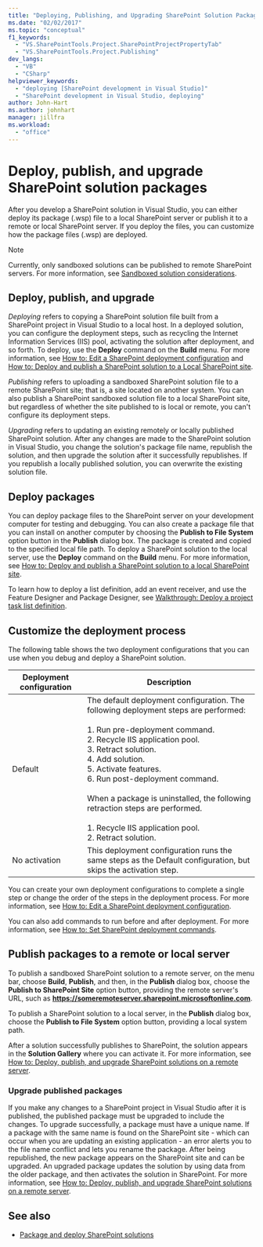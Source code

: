 ```yaml
---
title: "Deploying, Publishing, and Upgrading SharePoint Solution Packages | Microsoft Docs"
ms.date: "02/02/2017"
ms.topic: "conceptual"
f1_keywords:
  - "VS.SharePointTools.Project.SharePointProjectPropertyTab"
  - "VS.SharePointTools.Project.Publishing"
dev_langs:
  - "VB"
  - "CSharp"
helpviewer_keywords:
  - "deploying [SharePoint development in Visual Studio]"
  - "SharePoint development in Visual Studio, deploying"
author: John-Hart
ms.author: johnhart
manager: jillfra
ms.workload:
  - "office"
---
```

# Deploy, publish, and upgrade SharePoint solution packages
  After you develop a SharePoint solution in Visual Studio, you can either deploy its package (.wsp) file to a local SharePoint server or publish it to a remote or local SharePoint server. If you deploy the files, you can customize how the package files (.wsp) are deployed.

> [!NOTE]
>  Currently, only sandboxed solutions can be published to remote SharePoint servers. For more information, see [Sandboxed solution considerations](../sharepoint/sandboxed-solution-considerations.md).

## Deploy, publish, and upgrade
 *Deploying* refers to copying a SharePoint solution file built from a SharePoint project in Visual Studio to a local host. In a deployed solution, you can configure the deployment steps, such as recycling the Internet Information Services (IIS) pool, activating the solution after deployment, and so forth. To deploy, use the **Deploy** command on the **Build** menu. For more information, see [How to: Edit a SharePoint deployment configuration](../sharepoint/how-to-edit-a-sharepoint-deployment-configuration.md) and [How to: Deploy and publish a SharePoint solution to a Local SharePoint site](../sharepoint/how-to-deploy-and-publish-a-sharepoint-solution-to-a-local-sharepoint-site.md).

 *Publishing* refers to uploading a sandboxed SharePoint solution file to a remote SharePoint site; that is, a site located on another system. You can also publish a SharePoint sandboxed solution file to a local SharePoint site, but regardless of whether the site published to is local or remote, you can't configure its deployment steps.

 *Upgrading* refers to updating an existing remotely or locally published SharePoint solution. After any changes are made to the SharePoint solution in Visual Studio, you change the solution's package file name, republish the solution, and then upgrade the solution after it successfully republishes. If you republish a locally published solution, you can overwrite the existing solution file.

## Deploy packages
 You can deploy package files to the SharePoint server on your development computer for testing and debugging. You can also create a package file that you can install on another computer by choosing the **Publish to File System** option button in the **Publish** dialog box. The package is created and copied to the specified local file path. To deploy a SharePoint solution to the local server, use the **Deploy** command on the **Build** menu. For more information, see [How to: Deploy and publish a SharePoint solution to a local SharePoint site](../sharepoint/how-to-deploy-and-publish-a-sharepoint-solution-to-a-local-sharepoint-site.md).

 To learn how to deploy a list definition, add an event receiver, and use the Feature Designer and Package Designer, see [Walkthrough: Deploy a project task list definition](../sharepoint/walkthrough-deploying-a-project-task-list-definition.md).

## Customize the deployment process
 The following table shows the two deployment configurations that you can use when you debug and deploy a SharePoint solution.

|Deployment configuration|Description|
|------------------------------|-----------------|
|Default|The default deployment configuration. The following deployment steps are performed:<br /><br /> 1.  Run pre-deployment command.<br />2.  Recycle IIS application pool.<br />3.  Retract solution.<br />4.  Add solution.<br />5.  Activate features.<br />6.  Run post-deployment command.<br /><br /> When a package is uninstalled, the following retraction steps are performed.<br /><br /> 1.  Recycle IIS application pool.<br />2.  Retract solution.|
|No activation|This deployment configuration runs the same steps as the Default configuration, but skips the activation step.|

 You can create your own deployment configurations to complete a single step or change the order of the steps in the deployment process. For more information, see [How to: Edit a SharePoint deployment configuration](../sharepoint/how-to-edit-a-sharepoint-deployment-configuration.md).

 You can also add commands to run before and after deployment. For more information, see [How to: Set SharePoint deployment commands](../sharepoint/how-to-set-sharepoint-deployment-commands.md).

## Publish packages to a remote or local server
 To publish a sandboxed SharePoint solution to a remote server, on the menu bar, choose **Build**, **Publish**, and then, in the **Publish** dialog box, choose the **Publish to SharePoint Site** option button, providing the remote server's URL, such as **https://someremoteserver.sharepoint.microsoftonline.com**.

 To publish a SharePoint solution to a local server, in the **Publish** dialog box, choose the **Publish to File System** option button, providing a local system path.

 After a solution successfully publishes to SharePoint, the solution appears in the **Solution Gallery** where you can activate it. For more information, see [How to: Deploy, publish, and upgrade SharePoint solutions on a remote server](../sharepoint/how-to-deploy-publish-and-upgrade-sharepoint-solutions-on-a-remote-server.md).

### Upgrade published packages
 If you make any changes to a SharePoint project in Visual Studio after it is published, the published package must be upgraded to include the changes. To upgrade successfully, a package must have a unique name. If a package with the same name is found on the SharePoint site - which can occur when you are updating an existing application - an error alerts you to the file name conflict and lets you rename the package. After being republished, the new package appears on the SharePoint site and can be upgraded. An upgraded package updates the solution by using data from the older package, and then activates the solution in SharePoint. For more information, see [How to: Deploy, publish, and upgrade SharePoint solutions on a remote server](../sharepoint/how-to-deploy-publish-and-upgrade-sharepoint-solutions-on-a-remote-server.md).

## See also
- [Package and deploy SharePoint solutions](../sharepoint/packaging-and-deploying-sharepoint-solutions.md)
